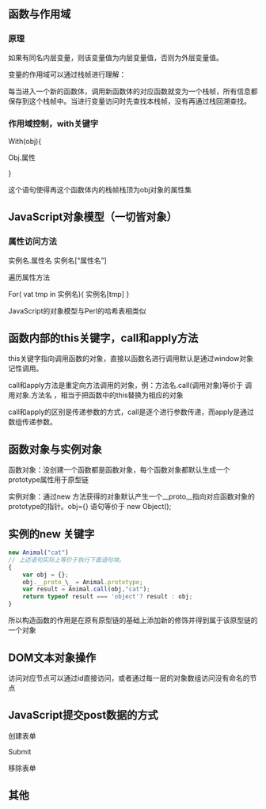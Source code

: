 函数与作用域
------------

### 原理

如果有同名内层变量，则该变量值为内层变量值，否则为外层变量值。

变量的作用域可以通过栈帧进行理解：

每当进入一个新的函数体，调用新函数体的对应函数就变为一个栈帧，所有信息都保存到这个栈帧中。当进行变量访问时先查找本栈帧，没有再通过栈回溯查找。

### 作用域控制，with关键字

With(obj){

Obj.属性

}

这个语句使得再这个函数体内的栈帧栈顶为obj对象的属性集

JavaScript对象模型（一切皆对象）
--------------------------------

### 属性访问方法

实例名.属性名 实例名[“属性名”]

遍历属性方法

For( vat tmp in 实例名){ 实例名[tmp] }

JavaScript的对象模型与Perl的哈希表相类似

函数内部的this关键字，call和apply方法
-------------------------------------

this关键字指向调用函数的对象，直接以函数名进行调用默认是通过window对象记性调用。

call和apply方法是重定向方法调用的对象，例：方法名.call(调用对象)等价于
调用对象.方法名 ，相当于把函数中的this替换为相应的对象

call和apply的区别是传递参数的方式，call是逐个进行参数传递，而apply是通过数组传递参数。

函数对象与实例对象
------------------

函数对象：没创建一个函数都是函数对象，每个函数对象都默认生成一个prototype属性用于原型链

实例对象：通过new
方法获得的对象默认产生一个__proto__指向对应函数对象的prototype的指针。obj={}
语句等价于 new Object();

实例的new 关键字
----------------

```jsx
new Animal("cat")
// 上述语句实际上等价于执行下面语句块。
{
    var obj = {};
    obj.__proto_\_ = Animal.prototype;
    var result = Animal.call(obj,"cat");
    return typeof result === 'object'? result : obj;
}
```

所以构造函数的作用是在原有原型链的基础上添加新的修饰并得到属于该原型链的一个对象

DOM文本对象操作
---------------

访问对应节点可以通过id直接访问，或者通过每一层的对象数组访问没有命名的节点

JavaScript提交post数据的方式
----------------------------

创建表单

Submit

移除表单

其他
----

